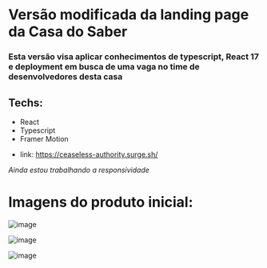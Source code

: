 # Versão modificada da landing page da Casa do Saber
### Esta versão visa aplicar conhecimentos de typescript, React 17 e deployment em busca de uma vaga no time de desenvolvedores desta casa

## Techs:
- React
- Typescript
- Framer Motion
* link: https://ceaseless-authority.surge.sh/

*Ainda estou trabalhando a responsividade*

# Imagens do produto inicial:

![image](https://user-images.githubusercontent.com/5132840/148454136-cfa0efea-de90-4c64-b07a-68d774b65db3.png)

![image](https://user-images.githubusercontent.com/5132840/148454098-661a32e5-d4b5-4080-b906-f66c460b60aa.png)

![image](https://user-images.githubusercontent.com/5132840/148454409-de140ba1-ff34-46b0-9436-d38fd455bfbc.png)


